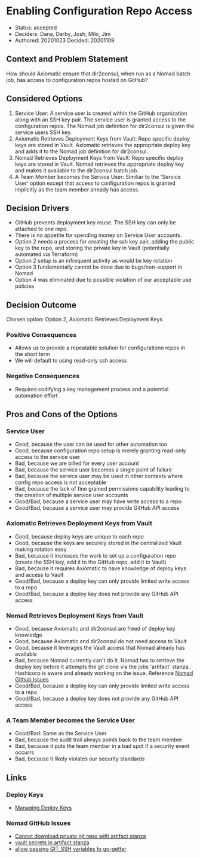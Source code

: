 # Enabling Configuration Repo Access

* Status: accepted
* Deciders: Dana, Darby, Josh, Milo, Jim
* Authored: 20201023 Decided: 20201109

## Context and Problem Statement

How should Axiomatic ensure that dir2consul, when run as a Nomad batch job, has access to configuration repos hosted on GitHub?

## Considered Options

1. Service User: A service user is created within the GitHub organization along with an SSH key pair. The service user is granted access to the configuration repos. The Nomad job definition for dir2consul is given the service users SSH key.
1. Axiomatic Retrieves Deployment Keys from Vault: Repo specific deploy keys are stored in Vault. Axiomatic retrieves the appropriate deploy key and adds it to the Nomad job definition for dir2consul.
1. Nomad Retrieves Deployment Keys from Vault: Repo specific deploy keys are stored in Vault. Nomad retrieves the appropriate deploy key and makes it available to the dir2consul batch job.
1. A Team Member becomes the Service User: Similiar to the 'Service User' option except that access to configuration repos is granted implicitly as the team member already has access.

## Decision Drivers

* GitHub prevents deployment key reuse. The SSH key can only be attached to one repo.
* There is no appetite for spending money on Service User accounts.
* Option 2 needs a process for creating the ssh key pair, adding the public key to the repo, and storing the private key in Vault (potentially automated via Terraform)
* Option 2 setup is an infrequent activity as would be key rotation
* Option 3 fundamentally cannot be done due to bugs/non-support in Nomad
* Option 4 was eliminated due to possible violation of our acceptable use policies

## Decision Outcome

Chosen option: Option 2, Axiomatic Retrieves Deployment Keys

### Positive Consequences

* Allows us to provide a repeatable solution for configurationn repos in the short term
* We will default to using read-only ssh access

### Negative Consequences

* Requires codifying a key management process and a potential automation effort

## Pros and Cons of the Options

### Service User

* Good, because the user can be used for other automation too
* Good, because configuration repo setup is merely granting read-only access to the service user
* Bad, because we are billed for every user account
* Bad, because the service user becomes a single point of failure
* Bad, because the service user may be used in other contexts where config repo access is not acceptable
* Bad, because the lack of fine grained permissions capability leading to the creation of multiple service user accounts
* Good/Bad, because a service user may have write access to a repo
* Good/Bad, because a service user may provide GitHub API access

### Axiomatic Retrieves Deployment Keys from Vault

* Good, because deploy keys are unique to each repo
* Good, because the keys are securely stored in the centralized Vault making rotation easy
* Bad, because it increases the work to set up a configuration repo (create the SSH key, add it to the GitHub repo, add it to Vault)
* Bad, because it requires Axiomatic to have knowledge of deploy keys and access to Vault
* Good/Bad, because a deploy key can only provide limited write access to a repo
* Good/Bad, because a deploy key does not provide any GitHub API access

### Nomad Retrieves Deployment Keys from Vault

* Good, because Axiomatic and dir2consul are freed of deploy key knowledge
* Good, because Axiomatic and dir2consul do not need access to Vault
* Good, because it leverages the Vault access that Nomad already has available
* Bad, because Nomad currently can't do it. Nomad has to retrieve the deploy key before it attempts the git clone via the jobs 'artifact' stanza. Hashicorp is aware and already working on the issue. Reference [Nomad Github Issues](#nomad-github-issues)
* Good/Bad, because a deploy key can only provide limited write access to a repo
* Good/Bad, because a deploy key does not provide any GitHub API access

### A Team Member becomes the Service User

* Good/Bad: Same as the Service User
* Bad, because the audit trail always points back to the team member
* Bad, because it puts the team member in a bad spot if a security event occurrs
* Bad, because it likely violates our security standards

## Links

### Deploy Keys

* [Managing Deploy Keys](https://docs.github.com/en/free-pro-team@latest/developers/overview/managing-deploy-keys#deploy-keys)

### Nomad GitHub Issues

* [Cannot download private git repo with artifact stanza](https://github.com/hashicorp/nomad/issues/2818)
* [vault secrets in artifact stanza](https://github.com/hashicorp/nomad/issues/3854)
* [allow passing GIT_SSH variables to go-getter](https://github.com/hashicorp/nomad/issues/6619)
